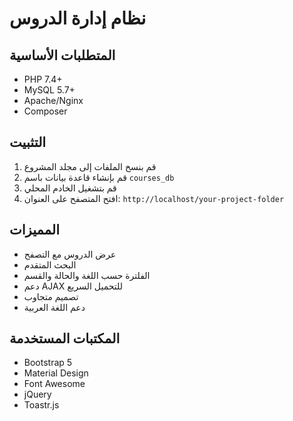 # نظام إدارة الدروس

## المتطلبات الأساسية
- PHP 7.4+
- MySQL 5.7+
- Apache/Nginx
- Composer

## التثبيت
1. قم بنسخ الملفات إلى مجلد المشروع
2. قم بإنشاء قاعدة بيانات باسم `courses_db`
3. قم بتشغيل الخادم المحلي
4. افتح المتصفح على العنوان: `http://localhost/your-project-folder`

## المميزات
- عرض الدروس مع التصفح
- البحث المتقدم
- الفلترة حسب اللغة والحالة والقسم
- دعم AJAX للتحميل السريع
- تصميم متجاوب
- دعم اللغة العربية

## المكتبات المستخدمة
- Bootstrap 5
- Material Design
- Font Awesome
- jQuery
- Toastr.js 